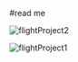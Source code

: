 #read me

![flightProject2](https://github.com/ralphsz288/flightSearch/assets/141254317/4ab76d8f-bdcf-4bb6-97dc-4bbfb594d3f8)

![flightProject1](https://github.com/ralphsz288/flightSearch/assets/141254317/753912d8-6e06-46fb-b8e4-fb5bf02c3afd)
